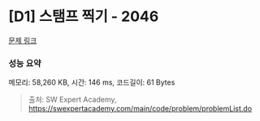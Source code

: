 # [D1] 스탬프 찍기 - 2046 

[문제 링크](https://swexpertacademy.com/main/code/problem/problemDetail.do?contestProbId=AV5QKdT6AyYDFAUq) 

### 성능 요약

메모리: 58,260 KB, 시간: 146 ms, 코드길이: 61 Bytes



> 출처: SW Expert Academy, https://swexpertacademy.com/main/code/problem/problemList.do
